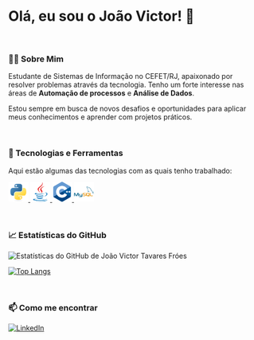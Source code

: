# Olá, eu sou o João Victor! 👋

<br>

### 👨‍💻 Sobre Mim
Estudante de Sistemas de Informação no CEFET/RJ, apaixonado por resolver problemas através da tecnologia. Tenho um forte interesse nas áreas de **Automação de processos** e **Análise de Dados**. 

Estou sempre em busca de novos desafios e oportunidades para aplicar meus conhecimentos e aprender com projetos práticos.

<br>

### 🚀 Tecnologias e Ferramentas

Aqui estão algumas das tecnologias com as quais tenho trabalhado:

<p align="left">
  <a href="https://www.python.org" target="_blank" rel="noreferrer">
    <img src="https://raw.githubusercontent.com/devicons/devicon/master/icons/python/python-original.svg" alt="python" width="40" height="40"/>
  </a>
  <a href="https://www.java.com" target="_blank" rel="noreferrer">
    <img src="https://raw.githubusercontent.com/devicons/devicon/master/icons/java/java-original.svg" alt="java" width="40" height="40"/>
  </a>
  <a href="https://www.cplusplus.com/" target="_blank" rel="noreferrer">
    <img src="https://raw.githubusercontent.com/devicons/devicon/master/icons/cplusplus/cplusplus-original.svg" alt="cplusplus" width="40" height="40"/>
  </a>
  <a href="https://www.mysql.com/" target="_blank" rel="noreferrer">
    <img src="https://raw.githubusercontent.com/devicons/devicon/master/icons/mysql/mysql-original-wordmark.svg" alt="mysql" width="40" height="40"/>
  </a>
</p>

<br>

### 📈 Estatísticas do GitHub

![Estatísticas do GitHub de João Victor Tavares Fróes](https://github-readme-stats.vercel.app/api?username=joaofroez&show_icons=true&theme=dracula&count_private=true)

[![Top Langs](https://github-readme-stats.vercel.app/api/top-langs/?username=joaofroez&layout=compact&langs_count=7&theme=dracula)](https://github.com/anuraghazra/github-readme-stats)

<br>

### 📫 Como me encontrar

<a href="https://www.linkedin.com/in/joão-victor-tavares-fróes-b6b880249/" target="_blank">
  <img src="https://img.shields.io/badge/LinkedIn-0077B5?style=for-the-badge&logo=linkedin&logoColor=white" alt="LinkedIn">
</a>
